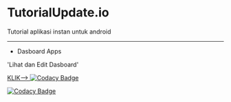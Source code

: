# TutorialUpdate.io
Tutorial aplikasi instan untuk android

---
- Dasboard Apps

'Lihat dan Edit Dasboard'

[KLIK--> ]() [![Codacy Badge](https://api.codacy.com/project/badge/Grade/d5154652a47442ceb3ae1f4a6ec8f843)](https://www.codacy.com/app/bbusines77/Apk.olshop?utm_source=github.com&amp;utm_medium=referral&amp;utm_content=blibliOlshop/Apk.olshop&amp;utm_campaign=Badge_Grade)

[![Codacy Badge](https://api.codacy.com/project/badge/Grade/d5154652a47442ceb3ae1f4a6ec8f843)](https://github.com/on-aplikasi-android/TutorialUpdate.io.git)
